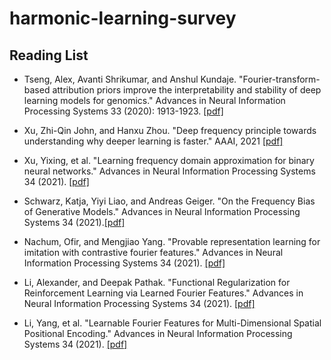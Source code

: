 # harmonic-learning-survey

## Reading List
* Tseng, Alex, Avanti Shrikumar, and Anshul Kundaje. "Fourier-transform-based attribution priors improve the interpretability and stability of deep learning models for genomics." Advances in Neural Information Processing Systems 33 (2020): 1913-1923. [[pdf]](https://proceedings.neurips.cc/paper/2020/file/1487987e862c44b91a0296cf3866387e-Paper.pdf)

* Xu, Zhi-Qin John, and Hanxu Zhou. "Deep frequency principle towards understanding why deeper learning is faster." AAAI, 2021 [[pdf]](https://ojs.aaai.org/index.php/AAAI/article/view/17261/17068)

* Xu, Yixing, et al. "Learning frequency domain approximation for binary neural networks." Advances in Neural Information Processing Systems 34 (2021). [[pdf]](https://papers.nips.cc/paper/2021/file/d645920e395fedad7bbbed0eca3fe2e0-Paper.pdf)

* Schwarz, Katja, Yiyi Liao, and Andreas Geiger. "On the Frequency Bias of Generative Models." Advances in Neural Information Processing Systems 34 (2021).[[pdf]](https://papers.nips.cc/paper/2021/file/96bf57c6ff19504ff145e2a32991ea96-Paper.pdf)

* Nachum, Ofir, and Mengjiao Yang. "Provable representation learning for imitation with contrastive fourier features." Advances in Neural Information Processing Systems 34 (2021). [[pdf]](https://papers.nips.cc/paper/2021/file/fd00d3474e495e7b6d5f9f575b2d7ec4-Paper.pdf)

* Li, Alexander, and Deepak Pathak. "Functional Regularization for Reinforcement Learning via Learned Fourier Features." Advances in Neural Information Processing Systems 34 (2021). [[pdf]](https://papers.nips.cc/paper/2021/file/9f0609b9d45dd55bed75f892cf095fcf-Paper.pdf)

* Li, Yang, et al. "Learnable Fourier Features for Multi-Dimensional Spatial Positional Encoding." Advances in Neural Information Processing Systems 34 (2021). [[pdf]](https://papers.nips.cc/paper/2021/file/84c2d4860a0fc27bcf854c444fb8b400-Paper.pdf)

